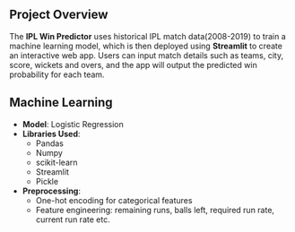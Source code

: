 ## Project Overview 
The **IPL Win Predictor** uses historical IPL match data(2008-2019) to train a machine learning model, which is then deployed using **Streamlit** to create an interactive web app. Users can input match details such as teams, city, score, wickets and overs, and the app will output the predicted win probability for each team.

## Machine Learning

- **Model**: Logistic Regression 
- **Libraries Used**:
  - Pandas
  - Numpy
  - scikit-learn
  - Streamlit
  - Pickle
- **Preprocessing**:
  - One-hot encoding for categorical features
  - Feature engineering: remaining runs, balls left, required run rate, current run rate etc.
